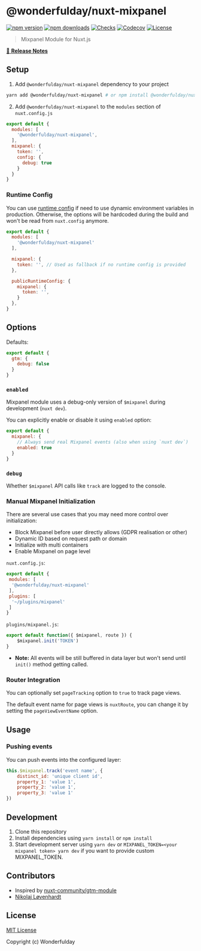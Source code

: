 # @wonderfulday/nuxt-mixpanel

[![npm version][npm-version-src]][npm-version-href]
[![npm downloads][npm-downloads-src]][npm-downloads-href]
[![Checks][checks-src]][checks-href]
[![Codecov][codecov-src]][codecov-href]
[![License][license-src]][license-href]

> Mixpanel Module for Nuxt.js

[📖 **Release Notes**](./CHANGELOG.md)

## Setup

1. Add `@wonderfulday/nuxt-mixpanel` dependency to your project

```bash
yarn add @wonderfulday/nuxt-mixpanel # or npm install @wonderfulday/nuxt-mixpanel
```

2. Add `@wonderfulday/nuxt-mixpanel` to the `modules` section of `nuxt.config.js`

```js
export default {
  modules: [
    '@wonderfulday/nuxt-mixpanel',
  ],
  mixpanel: {
    token: '',
    config: {
      debug: true
    }
  }
}
```
### Runtime Config

You can use [runtime config](https://nuxtjs.org/guide/runtime-config) if need to use dynamic environment variables in production. Otherwise, the options will be hardcoded during the build and won't be read from `nuxt.config` anymore.

```js
export default {
  modules: [
    '@wonderfulday/nuxt-mixpanel'
  ],

  mixpanel: {
    token: '', // Used as fallback if no runtime config is provided
  },

  publicRuntimeConfig: {
    mixpanel: {
      token: '',
    }
  },
}
```

## Options

Defaults:

```js
export default {
  gtm: {
    debug: false
  }
}
```

### `enabled`

Mixpanel module uses a debug-only version of `$mixpanel` during development (`nuxt dev`).

You can explicitly enable or disable it using `enabled` option:

```js
export default {
  mixpanel: {
    // Always send real Mixpanel events (also when using `nuxt dev`)
    enabled: true
  }
}
```

### `debug`

Whether `$mixpanel` API calls like `track` are logged to the console.

### Manual Mixpanel Initialization

There are several use cases that you may need more control over initialization:

- Block Mixpanel before user directly allows (GDPR realisation or other)
- Dynamic ID based on request path or domain
- Initialize with multi containers
- Enable Mixpanel on page level

`nuxt.config.js`:

```js
export default {
 modules: [
  '@wonderfulday/nuxt-mixpanel'
 ],
 plugins: [
  '~/plugins/mixpanel'
 ]
}
```

`plugins/mixpanel.js`:

```js
export default function({ $mixpanel, route }) {
    $mixpanel.init('TOKEN')
}
```

- **Note:** All events will be still buffered in data layer but won't send until `init()` method getting called.

### Router Integration

You can optionally set `pageTracking` option to `true` to track page views.

The default event name for page views is `nuxtRoute`, you can change it by setting the `pageViewEventName` option.

## Usage

### Pushing events

You can push events into the configured layer:

```js
this.$mixpanel.track('event name', {
    distinct_id: 'unique client id',
    property_1: 'value 1',
    property_2: 'value 1',
    property_3: 'value 1'
})
```

## Development

1. Clone this repository
2. Install dependencies using `yarn install` or `npm install`
3. Start development server using `yarn dev` or `MIXPANEL_TOKEN=<your mixpanel token> yarn dev` if you want to provide custom MIXPANEL_TOKEN.

## Contributors

- Inspired by [nuxt-community/gtm-module](https://github.com/nuxt-community/gtm-module)
- [Nikolaj Løvenhardt](https://github.com/nikolajlovenhardt)

## License

[MIT License](./LICENSE)

Copyright (c) Wonderfulday

<!-- Badges -->
[npm-version-src]: https://img.shields.io/npm/v/@wonderfulday/nuxt-mixpanel/latest.svg?style=flat-square
[npm-version-href]: https://npmjs.com/package/@wonderfulday/nuxt-mixpanel

[npm-downloads-src]: https://img.shields.io/npm/dt/@wonderfulday/nuxt-mixpanel.svg?style=flat-square
[npm-downloads-href]: https://npmjs.com/package/@wonderfulday/nuxt-mixpanel

[checks-src]: https://img.shields.io/github/workflow/status/@wonderfulday/nuxt-mixpanel/test/master?style=flat-square
[checks-href]: https://github.com/@wonderfulday/nuxt-mixpanel/actions

[codecov-src]: https://img.shields.io/codecov/c/github/@wonderfulday/nuxt-mixpanel.svg?style=flat-square
[codecov-href]: https://codecov.io/gh/@wonderfulday/nuxt-mixpanel

[license-src]: https://img.shields.io/npm/l/@wonderfulday/nuxt-mixpanel.svg?style=flat-square
[license-href]: https://npmjs.com/package/@wonderfulday/nuxt-mixpanel
